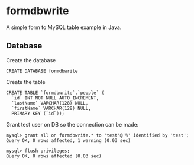 # formdbwrite
A simple form to MySQL table example in Java.

## Database
Create the database
```
CREATE DATABASE formdbwrite
```
Create the table
```
CREATE TABLE `formdbwrite`.`people` (
  `id` INT NOT NULL AUTO_INCREMENT,
  `lastName` VARCHAR(128) NULL,
  `firstName` VARCHAR(128) NULL,
  PRIMARY KEY (`id`));
```
Grant test user on DB so the connection can be made:
```
mysql> grant all on formdbwrite.* to 'test'@'%' identified by 'test';
Query OK, 0 rows affected, 1 warning (0.03 sec)

mysql> flush privileges;
Query OK, 0 rows affected (0.03 sec)
```

